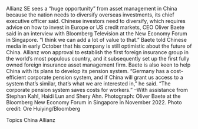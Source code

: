 Allianz SE sees a “huge opportunity” from asset management in China because the nation needs to diversify overseas investments, its chief executive officer said.
Chinese investors need to diversify, which requires advice on how to invest in Europe or US credit markets, CEO Oliver Baete said in an interview with Bloomberg Television at the New Economy Forum in Singapore. “I think we can add a lot of value to that.”
Baete told Chinese media in early October that his company is still optimistic about the future of China. Allianz won approval to establish the first foreign insurance group in the world’s most populous country, and it subsequently set up the first fully owned foreign insurance asset management firm.
Baete is also keen to help China with its plans to develop its pension system.
“Germany has a cost-efficient corporate pension system, and if China will grant us access to a system that’s similar, that’s what we are interested in,” he said. “The corporate pension system saves costs for workers.”
–With assistance from Stephan Kahl, Haidi Lun and Shery Ahn.
Photograph: Oliver Baete at the Bloomberg New Economy Forum in Singapore in November 2022. Photo credit: Ore Huiying/Bloomberg

Topics
China
Allianz

